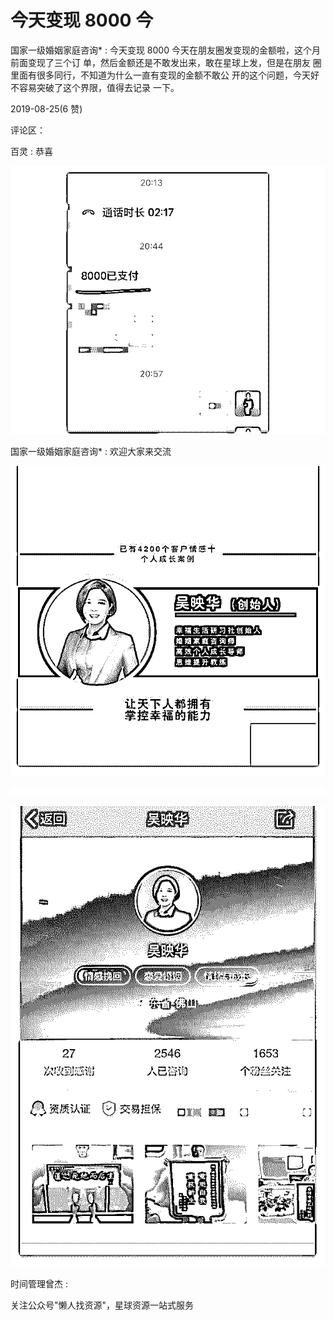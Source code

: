 # 今天变现 8000 今

国家一级婚姻家庭咨询* : 今天变现 8000 今天在朋友圈发变现的金额啦，这个月前面变现了三个订 单，然后金额还是不敢发出来，敢在星球上发，但是在朋友 圈里面有很多同行，不知道为什么一直有变现的金额不敢公 开的这个问题，今天好不容易突破了这个界限，值得去记录 一下。

2019-08-25(6 赞)

评论区：

百灵 : 恭喜

![image](img/Image_029.png)

国家一级婚姻家庭咨询* : 欢迎大家来交流

![image](img/Image_030.png)

![image](img/Image_031.png)

![image](img/Image_032.png)

时间管理曾杰 :

关注公众号"懒人找资源"，星球资源一站式服务